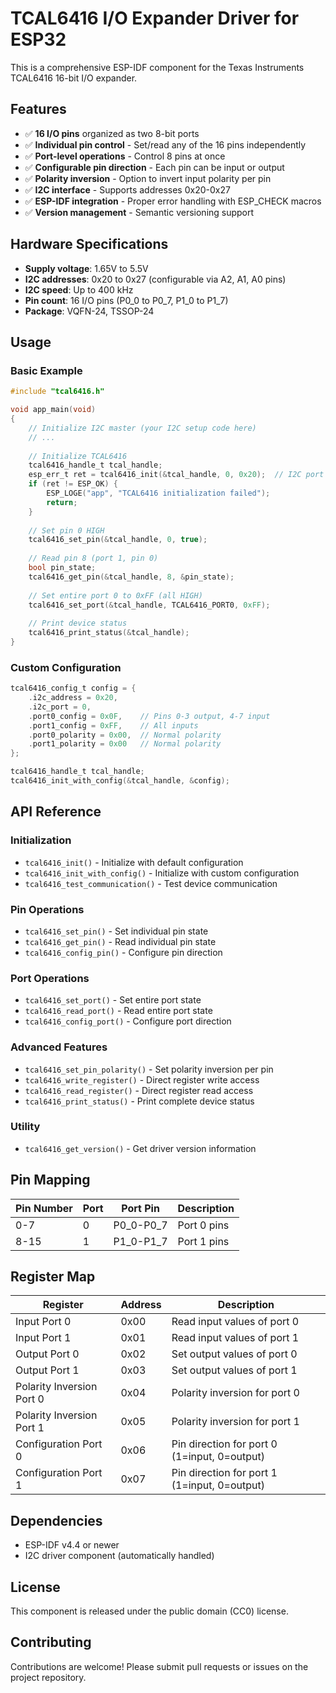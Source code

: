 # TCAL6416 I/O Expander Driver for ESP32

This is a comprehensive ESP-IDF component for the Texas Instruments TCAL6416 16-bit I/O expander.

## Features

- ✅ **16 I/O pins** organized as two 8-bit ports
- ✅ **Individual pin control** - Set/read any of the 16 pins independently  
- ✅ **Port-level operations** - Control 8 pins at once
- ✅ **Configurable pin direction** - Each pin can be input or output
- ✅ **Polarity inversion** - Option to invert input polarity per pin
- ✅ **I2C interface** - Supports addresses 0x20-0x27
- ✅ **ESP-IDF integration** - Proper error handling with ESP_CHECK macros
- ✅ **Version management** - Semantic versioning support

## Hardware Specifications

- **Supply voltage**: 1.65V to 5.5V
- **I2C addresses**: 0x20 to 0x27 (configurable via A2, A1, A0 pins)
- **I2C speed**: Up to 400 kHz
- **Pin count**: 16 I/O pins (P0_0 to P0_7, P1_0 to P1_7)
- **Package**: VQFN-24, TSSOP-24

## Usage

### Basic Example

```c
#include "tcal6416.h"

void app_main(void)
{
    // Initialize I2C master (your I2C setup code here)
    // ...
    
    // Initialize TCAL6416
    tcal6416_handle_t tcal_handle;
    esp_err_t ret = tcal6416_init(&tcal_handle, 0, 0x20);  // I2C port 0, address 0x20
    if (ret != ESP_OK) {
        ESP_LOGE("app", "TCAL6416 initialization failed");
        return;
    }
    
    // Set pin 0 HIGH
    tcal6416_set_pin(&tcal_handle, 0, true);
    
    // Read pin 8 (port 1, pin 0)
    bool pin_state;
    tcal6416_get_pin(&tcal_handle, 8, &pin_state);
    
    // Set entire port 0 to 0xFF (all HIGH)
    tcal6416_set_port(&tcal_handle, TCAL6416_PORT0, 0xFF);
    
    // Print device status
    tcal6416_print_status(&tcal_handle);
}
```

### Custom Configuration

```c
tcal6416_config_t config = {
    .i2c_address = 0x20,
    .i2c_port = 0,
    .port0_config = 0x0F,    // Pins 0-3 output, 4-7 input
    .port1_config = 0xFF,    // All inputs
    .port0_polarity = 0x00,  // Normal polarity
    .port1_polarity = 0x00   // Normal polarity
};

tcal6416_handle_t tcal_handle;
tcal6416_init_with_config(&tcal_handle, &config);
```

## API Reference

### Initialization
- `tcal6416_init()` - Initialize with default configuration
- `tcal6416_init_with_config()` - Initialize with custom configuration
- `tcal6416_test_communication()` - Test device communication

### Pin Operations
- `tcal6416_set_pin()` - Set individual pin state
- `tcal6416_get_pin()` - Read individual pin state
- `tcal6416_config_pin()` - Configure pin direction

### Port Operations  
- `tcal6416_set_port()` - Set entire port state
- `tcal6416_read_port()` - Read entire port state
- `tcal6416_config_port()` - Configure port direction

### Advanced Features
- `tcal6416_set_pin_polarity()` - Set polarity inversion per pin
- `tcal6416_write_register()` - Direct register write access
- `tcal6416_read_register()` - Direct register read access
- `tcal6416_print_status()` - Print complete device status

### Utility
- `tcal6416_get_version()` - Get driver version information

## Pin Mapping

| Pin Number | Port | Port Pin | Description |
|------------|------|----------|-------------|
| 0-7        | 0    | P0_0-P0_7| Port 0 pins |
| 8-15       | 1    | P1_0-P1_7| Port 1 pins |

## Register Map

| Register | Address | Description |
|----------|---------|-------------|
| Input Port 0 | 0x00 | Read input values of port 0 |
| Input Port 1 | 0x01 | Read input values of port 1 |
| Output Port 0 | 0x02 | Set output values of port 0 |
| Output Port 1 | 0x03 | Set output values of port 1 |
| Polarity Inversion Port 0 | 0x04 | Polarity inversion for port 0 |
| Polarity Inversion Port 1 | 0x05 | Polarity inversion for port 1 |
| Configuration Port 0 | 0x06 | Pin direction for port 0 (1=input, 0=output) |
| Configuration Port 1 | 0x07 | Pin direction for port 1 (1=input, 0=output) |

## Dependencies

- ESP-IDF v4.4 or newer
- I2C driver component (automatically handled)

## License

This component is released under the public domain (CC0) license.

## Contributing

Contributions are welcome! Please submit pull requests or issues on the project repository.
